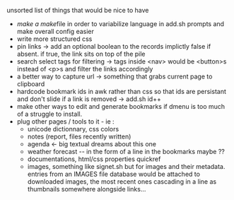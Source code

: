 unsorted list of things that would be nice to have

* *make a make*file in order to variabilize language in add.sh prompts
  and make overall config easier
* write more structured css
* pin links
    → add an optional boolean to the records implictly false if absent.
    if true, the link sits on top of the pile
* search select tags for filtering
    → tags inside \<nav> would be \<button>s instead of \<p>s and filter
    the links accordingly 
* a better way to capture url 
    → something that grabs current page to clipboard
* hardcode bookmark ids in awk rather than css so that ids are
  persistant and don't slide if a link is removed
    → add.sh id++
* make other ways to edit and generate bookmarks if dmenu is too much of
  a struggle to install.
* plug other pages / tools to it - ie : 
  * unicode dictionnary, css colors
  * notes (report, files recently written)
  * agenda ← big textual dreams about this one
  * weather forecast -- in the form of a line in the bookmarks maybe ?? 
  * documentations, html/css properties quickref
  * images, something like signet.sh but for images and their metadata.
    entries from an IMAGES file database would be attached to downloaded
    images, the most recent ones cascading in a line as thumbnails
    somewhere alongside links...

